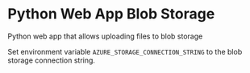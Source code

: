 # Python Web App Blob Storage

Python web app that allows uploading files to blob storage

Set environment variable `AZURE_STORAGE_CONNECTION_STRING` to the blob storage connection string.

